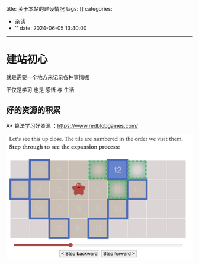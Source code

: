 title: 关于本站的建设情况
tags: []
categories:
  - 杂谈
  - ''
date: 2024-06-05 13:40:00
---
# 建站初心

就是需要一个地方来记录各种事情呢

不仅是学习 也是 感悟 与 生活

## 好的资源的积累

A* 算法学习好资源 ：https://www.redblobgames.com/

![REDBLOBGAMES](/images/pasted-1.png)